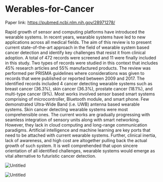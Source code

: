 # Werables-for-Cancer


Paper link: https://pubmed.ncbi.nlm.nih.gov/28971278/

Rapid growth of sensor and computing platforms have introduced the wearable systems. In recent years, wearable systems have led to new applications across all medical fields. The aim of this review is to present current state-of-the-art approach in the field of wearable system based cancer detection and identify key challenges that resist it from clinical adoption. A total of 472 records were screened and 11 were finally included in this study. Two types of records were studied in this context that includes 45% research articles and 55% manufactured products. The review was performed per PRISMA guidelines where considerations was given to records that were published or reported between 2009 and 2017. The identified records included 4 cancer detecting wearable systems such as breast cancer (36.3%), skin cancer (36.3%), prostate cancer (18.1%), and multi-type cancer (9%). Most works involved sensor based smart systems comprising of microcontroller, Bluetooth module, and smart phone. Few demonstrated Ultra-Wide Band (i.e. UWB) antenna based wearable systems. Skin cancer detecting wearable systems were most comprehensible ones. The current works are gradually progressing with seamless integration of sensory units along with smart networking. However, they lack in cloud computing and long-range communication paradigms. Artificial intelligence and machine learning are key ports that need to be attached with current wearable systems. Further, clinical inertia, lack of awareness, and high cost are altogether pulling back the actual growth of such system. It is well comprehended that upon sincere orientation of all identified challenges, wearable systems would emerge as vital alternative to futuristic cancer detection.

![Untitled](https://user-images.githubusercontent.com/1689639/162984932-f98c0f8d-77b9-4427-9e4d-6e0c84608521.png)


![Untitled](https://user-images.githubusercontent.com/1689639/162985080-6b533eac-3d25-4269-8b9b-65491571d809.png)
